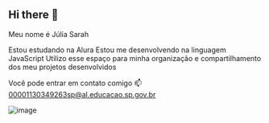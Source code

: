 ## Hi there 👋

Meu nome é Júlia Sarah

Estou estudando na Alura
Estou me desenvolvendo na linguagem JavaScript
Utilizo esse espaço para minha organização e compartilhamento dos meu projetos desenvolvidos

Você pode entrar em contato comigo 📫
00001130349263sp@al.educacao.sp.gov.br



![image](https://github.com/user-attachments/assets/ffe779b2-a9c2-42e1-ab88-f1fa62f47a7e)
